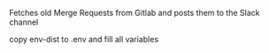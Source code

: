 Fetches old Merge Requests from Gitlab and posts them to the Slack channel

copy env-dist to .env and fill all variables


